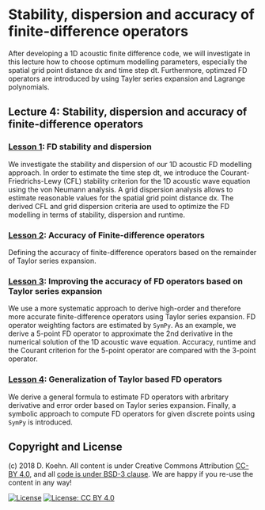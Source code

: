# Stability, dispersion and accuracy of finite-difference operators

After developing a 1D acoustic finite difference code, we will investigate in this lecture how to choose optimum modelling parameters, especially the spatial grid point distance dx and time step dt.
Furthermore, optimzed FD operators are introduced by using Tayler series expansion and Lagrange polynomials.

## Lecture 4: Stability, dispersion and accuracy of finite-difference operators

### [Lesson 1](http://nbviewer.ipython.org/urls/github.com/daniel-koehn/Theory-of-seismic-waves-II/tree/master/04_FD_stability_dispersion/1_fd_stability_dispersion.ipynb): FD stability and dispersion

We investigate the stability and dispersion of our 1D acoustic FD modelling approach. In order to estimate the time step dt, we introduce the Courant-Friedrichs-Lewy (CFL) stability criterion for the 1D acoustic 
wave equation using the von Neumann analysis. A grid dispersion analysis allows to estimate reasonable values for the spatial grid point distance dx. The derived CFL and grid dispersion criteria are used to 
optimize the FD modelling in terms of stability, dispersion and runtime.

### [Lesson 2](http://nbviewer.ipython.org/urls/github.com/daniel-koehn/Theory-of-seismic-waves-II/tree/master/04_FD_stability_dispersion/2_fd_accuracy.ipynb): Accuracy of Finite-difference operators

Defining the accuracy of finite-difference operators based on the remainder of Taylor series expansion.

### [Lesson 3](http://nbviewer.ipython.org/urls/github.com/daniel-koehn/Theory-of-seismic-waves-II/tree/master/04_FD_stability_dispersion/3_fd_taylor_operators.ipynb): Improving the accuracy of FD operators based on Taylor series expansion

We use a more systematic approach to derive high-order and therefore more accurate finite-difference operators using Taylor series expansion. FD operator weighting factors are estimated by `SymPy`. As an example, 
we derive a 5-point FD operator to approximate the 2nd derivative in the numerical solution of the 1D acoustic wave equation. Accuracy, runtime and the Courant criterion for the 5-point operator are compared with 
the 3-point operator.

### [Lesson 4](http://nbviewer.ipython.org/urls/github.com/daniel-koehn/Theory-of-seismic-waves-II/tree/master/04_FD_stability_dispersion/4_general_fd_taylor_operators.ipynb): Generalization of Taylor based FD operators

We derive a general formula to estimate FD operators with arbritary derivative and error order based on Taylor series expansion. Finally, a symbolic approach to compute FD operators for given discrete points using `SymPy`
is introduced.

## Copyright and License

(c) 2018 D. Koehn. All content is under Creative Commons Attribution [CC-BY 4.0](https://creativecommons.org/licenses/by/4.0/legalcode.txt), and all [code is under BSD-3 clause](https://github.com/engineersCode/EngComp/blob/master/LICENSE). We are happy if you re-use the content in any way!

[![License](https://img.shields.io/badge/License-BSD%203--Clause-blue.svg)](https://opensource.org/licenses/BSD-3-Clause) [![License: CC BY 4.0](https://img.shields.io/badge/License-CC%20BY%204.0-lightgrey.svg)](https://creativecommons.org/licenses/by/4.0/)
